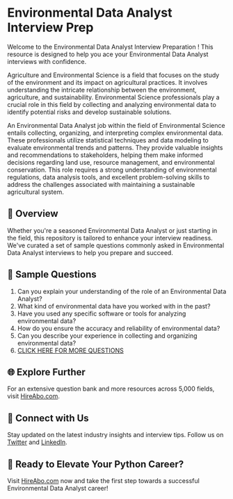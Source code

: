 # Environmental Data Analyst Interview Prep

Welcome to the Environmental Data Analyst Interview Preparation ! This resource is designed to help you ace your Environmental Data Analyst interviews with confidence.

Agriculture and Environmental Science is a field that focuses on the study of the environment and its impact on agricultural practices. It involves understanding the intricate relationship between the environment, agriculture, and sustainability. Environmental Science professionals play a crucial role in this field by collecting and analyzing environmental data to identify potential risks and develop sustainable solutions.

An Environmental Data Analyst job within the field of Environmental Science entails collecting, organizing, and interpreting complex environmental data. These professionals utilize statistical techniques and data modeling to evaluate environmental trends and patterns. They provide valuable insights and recommendations to stakeholders, helping them make informed decisions regarding land use, resource management, and environmental conservation. This role requires a strong understanding of environmental regulations, data analysis tools, and excellent problem-solving skills to address the challenges associated with maintaining a sustainable agricultural system.

## 🚀 Overview

Whether you're a seasoned Environmental Data Analyst or just starting in the field, this repository is tailored to enhance your interview readiness. We've curated a set of sample questions commonly asked in Environmental Data Analyst interviews to help you prepare and succeed.

## 📝 Sample Questions

1. Can you explain your understanding of the role of an Environmental Data Analyst?
2. What kind of environmental data have you worked with in the past?
3. Have you used any specific software or tools for analyzing environmental data?
4. How do you ensure the accuracy and reliability of environmental data?
5. Can you describe your experience in collecting and organizing environmental data?
6. [CLICK HERE FOR MORE QUESTIONS](https://hireabo.com/job/10_1_22/Environmental%20Data%20Analyst)

## 🌐 Explore Further

For an extensive question bank and more resources across 5,000 fields, visit [HireAbo.com](https://www.hireabo.com).

## 📱 Connect with Us

Stay updated on the latest industry insights and interview tips. Follow us on [Twitter](https://twitter.com/hireabo) and [LinkedIn](https://www.linkedin.com/in/hire-abo-3609972a8/).

## 🚀 Ready to Elevate Your Python Career?

Visit [HireAbo.com](https://www.hireabo.com) now and take the first step towards a successful Environmental Data Analyst career!